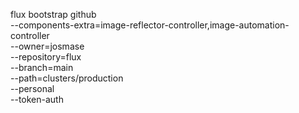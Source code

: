 flux bootstrap github \
  --components-extra=image-reflector-controller,image-automation-controller \
  --owner=josmase \
  --repository=flux \
  --branch=main \
  --path=clusters/production \
  --personal \
  --token-auth